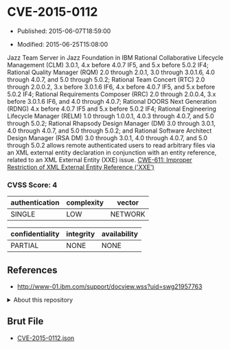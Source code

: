 # CVE-2015-0112

- Published: 2015-06-07T18:59:00

- Modified: 2015-06-25T15:08:00

Jazz Team Server in Jazz Foundation in IBM Rational Collaborative Lifecycle Management (CLM) 3.0.1, 4.x before 4.0.7 IF5, and 5.x before 5.0.2 IF4; Rational Quality Manager (RQM) 2.0 through 2.0.1, 3.0 through 3.0.1.6, 4.0 through 4.0.7, and 5.0 through 5.0.2; Rational Team Concert (RTC) 2.0 through 2.0.0.2, 3.x before 3.0.1.6 IF6, 4.x before 4.0.7 IF5, and 5.x before 5.0.2 IF4; Rational Requirements Composer (RRC) 2.0 through 2.0.0.4, 3.x before 3.0.1.6 IF6, and 4.0 through 4.0.7; Rational DOORS Next Generation (RDNG) 4.x before 4.0.7 IF5 and 5.x before 5.0.2 IF4; Rational Engineering Lifecycle Manager (RELM) 1.0 through 1.0.0.1, 4.0.3 through 4.0.7, and 5.0 through 5.0.2; Rational Rhapsody Design Manager (DM) 3.0 through 3.0.1, 4.0 through 4.0.7, and 5.0 through 5.0.2; and Rational Software Architect Design Manager (RSA DM) 3.0 through 3.0.1, 4.0 through 4.0.7, and 5.0 through 5.0.2 allows remote authenticated users to read arbitrary files via an XML external entity declaration in conjunction with an entity reference, related to an XML External Entity (XXE) issue. <a href="http://cwe.mitre.org/data/definitions/611.html">CWE-611: Improper Restriction of XML External Entity Reference ('XXE')</a>

### CVSS Score: **4**

| authentication | complexity | vector |
| --- | --- | --- |
| SINGLE | LOW | NETWORK |

| confidentiality | integrity | availability |
| --- | --- | --- |
| PARTIAL | NONE | NONE |

## References

* http://www-01.ibm.com/support/docview.wss?uid=swg21957763

<details>
<summary>About this repository</summary> 

  This repository is part of the project [Live Hack CVE](https://github.com/Live-Hack-CVE). Main website can be found [www.live-hack.org](https://www.live-hack.org) 
  
  Made by [Sn0wAlice](https://github.com/Sn0wAlice) for the people that care about security and need to have a feed of the latest CVEs. Hope you enjoy it, don't forget to star the repo and follow me on [Twitter](https://twitter.com/Sn0wAlice) and [Github](https://github.com/Sn0wAlice). And that is my [personnal website](https://www.alice-snow.me/)

  - [Home Page](https://github.com/Live-Hack-CVE)
  - [Framework](https://github.com/Live-Hack-CVE/cve-framework)
  - [CVE database](https://github.com/Live-Hack-CVE/full_database)
  - [Changelog](https://github.com/Live-Hack-CVE/Changelog)
</details>

## Brut File

* [CVE-2015-0112.json](https://raw.githubusercontent.com/Live-Hack-CVE/full_database/main/cves/2015/CVE-2015-0112.json)

